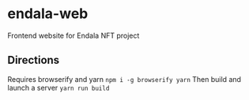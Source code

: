 # endala-web

Frontend website for Endala NFT project

## Directions

Requires browserify and yarn
`npm i -g browserify yarn`
Then build and launch a server
`yarn run build`
